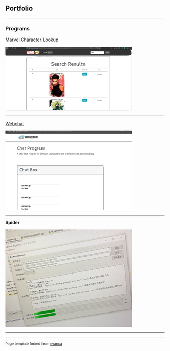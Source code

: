 ## Portfolio

---

### Programs

[Marvel Character Lookup](http://jimskon.com/class/softdev/zhou1/marvelproject3/marvelproject3.html)

<img src="images/p1-3-1 (2).PNG?raw=true" width="400"/>

---
[Webchat](http://jimskon.com/class/softdev/team4/webchat/webchat.html)

<img src="images/webchat.png?raw=true" width="400"/>

---
**Spider**

<img src="images/spider.jpg?raw=true" width="400" />

---


---
<p style="font-size:11px">Page template forked from <a href="https://github.com/evanca/quick-portfolio">evanca</a></p>
<!-- Remove above link if you don't want to attibute -->
